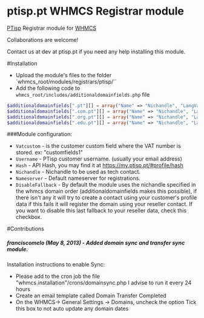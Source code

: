 ptisp.pt WHMCS Registrar module
============

[PTisp](https://www.ptisp.pt) Registrar module for [WHMCS](https://www.whmcs.com/)

Collaborations are welcome!

Contact us at dev at ptisp.pt if you need any help installing this module.

#Installation
 * Upload the module's files to the folder `whmcs_root/modules/registrars/ptisp/``
 * Add the following code to `whmcs_root/includes/additionaldomainfields.php` file

``` php
$additionaldomainfields[".pt"][] = array("Name" => "Nichandle", "LangVar" => "nichandle", "Type" => "text", "Size" => "15", "Default" => "", "Required" => false, "Description" => "Nic-handle for domain registration",);
$additionaldomainfields[".com.pt"][] = array("Name" => "Nichandle", "LangVar" => "nichandle", "Type" => "text", "Size" => "15", "Default" => "", "Required" => false, "Description" => "Nic-handle for domain registration",);
$additionaldomainfields[".org.pt"][] = array("Name" => "Nichandle", "LangVar" => "nichandle", "Type" => "text", "Size" => "15", "Default" => "", "Required" => false, "Description" => "Nic-handle for domain registration",);
$additionaldomainfields[".edu.pt"][] = array("Name" => "Nichandle", "LangVar" => "nichandle", "Type" => "text", "Size" => "15", "Default" => "", "Required" => false, "Description" => "Nic-handle for domain registration",);
```

###Module configuration:
 * `Vatcustom` - is the customer custom field where the VAT number is stored. ex: "customfields1"
 * `Username` - PTisp customer username. (usually your email address)
 * `Hash` - API Hash, you may find it at https://my.ptisp.pt/#profile/hash
 * `Nichandle` - Nichandle to be used as tech contact.
 * `Nameserver` - Default nameserver for registrations.
 * `DisableFallback` - By default the module uses the nichandle specified in the whmcs domain order (additionaldomainfields makes this possible), if there isn't any it will try to create a contact using your customer's profile data if this fails it will register the domain using your reseller contact. If you want to disable this last fallback to your reseller data, check this checkbox.


#Contributions
##### franciscomelo (May 8, 2013) - Added domain sync and transfer sync module.

Installation instructions to enable Sync:

 - Please add to the cron job the file "whmcs.installation"/crons/domainsync.php
   I advise to run it every 24 hours
 - Create an email template called Domain Transfer Completed
 - On the WHMCS-> General Settings -> Domains, uncheck the option Tick this box to not auto update any domain dates
